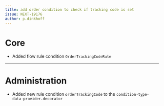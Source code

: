 ```yaml
---
title: add order condition to check if tracking code is set
issue: NEXT-19176
author: p.dinkhoff
---
```

# Core
* Added flow rule condition `OrderTrackingCodeRule`
___
# Administration
* Added new rule condition `orderTrackingCode` to the `condition-type-data-provider.decorator`

